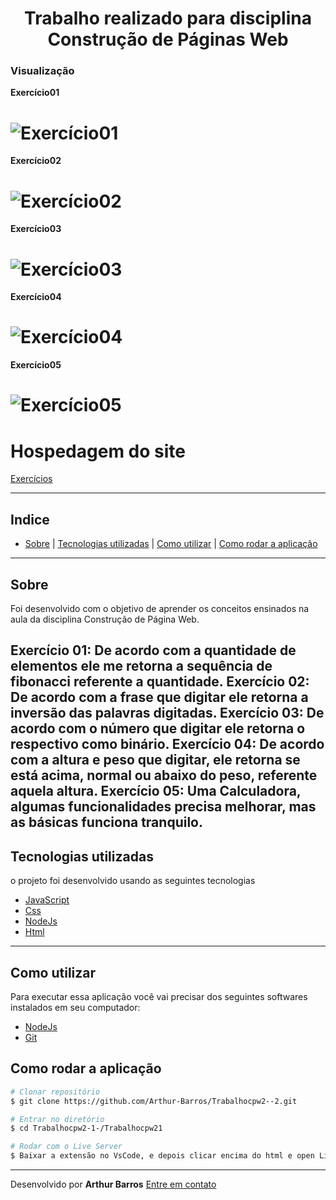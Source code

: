 <h1 align="center">
Trabalho realizado para disciplina Construção de Páginas Web
</h1>

### Visualização
**Exercício01**
<h1>
  <img src="https://ik.imagekit.io/xlj9cejf8v/exercicio01fibonaci_lDsFyUkeN.gif" alt="Exercício01">
</h1>

**Exercício02**
<h1>
  <img src="https://ik.imagekit.io/xlj9cejf8v/exercicio02_zzmJdPY0c.gif" alt="Exercício02">
</h1>

**Exercício03**
<h1>
  <img src="https://ik.imagekit.io/xlj9cejf8v/exercicio03_Ubj422_-Q.gif" alt="Exercício03">
</h1>

**Exercício04**
<h1>
  <img src="https://ik.imagekit.io/xlj9cejf8v/exercicio04_mSb1VYzSH.gif" alt="Exercício04">
</h1>

**Exercício05**
<h1>
  <img src="https://ik.imagekit.io/xlj9cejf8v/exercicio05_N4_rpljfh.gif" alt="Exercício05">
</h1>

# Hospedagem do site
[Exercícios](https://trabalhocpw2-1.firebaseapp.com/index.html)

---

## Indice
- [Sobre](#sobre) | [Tecnologias utilizadas](#tecnologias-utilizadas) | [Como utilizar](#como-utilizar) | [Como rodar a aplicação](#como-rodar-a-aplicação)

---

## Sobre
Foi desenvolvido com o objetivo de aprender os conceitos ensinados na aula da disciplina Construção de Página Web.

Exercício 01: De acordo com a quantidade de elementos ele me retorna a sequência de fibonacci referente a quantidade.
Exercício 02: De acordo com a frase que digitar ele retorna a inversão das palavras digitadas.
Exercício 03: De acordo com o número que digitar ele retorna o respectivo como binário.
Exercício 04: De acordo com a altura e peso que digitar, ele retorna se está acima, normal ou abaixo do peso, referente aquela altura.
Exercício 05: Uma Calculadora, algumas funcionalidades precisa melhorar, mas as básicas funciona tranquilo.
---

## Tecnologias utilizadas

o projeto foi desenvolvido usando as seguintes tecnologias

- [JavaScript](https://developer.mozilla.org/pt-BR/docs/Web/JavaScript)
- [Css](https://www.w3schools.com/Css/)
- [NodeJs](https://nodejs.org/en/)
- [Html](https://www.w3schools.com/html/)

---

## Como utilizar
Para executar essa aplicação você vai precisar dos seguintes softwares instalados em seu computador:
- [NodeJs](https://nodejs.org/en/)
- [Git](https://git-scm.com/)

## Como rodar a aplicação

```bash
# Clonar repositório
$ git clone https://github.com/Arthur-Barros/Trabalhocpw2--2.git

# Entrar no diretório
$ cd Trabalhocpw2-1-/Trabalhocpw21

# Rodar com o Live Server
$ Baixar a extensão no VsCode, e depois clicar encima do html e open Live Sever, por padrão é a localhost:5000.

```
---

Desenvolvido por **Arthur Barros** [Entre em contato](https://www.linkedin.com/in/arthur-barros-/)
